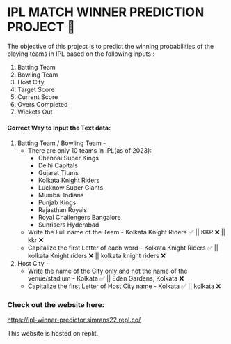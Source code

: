 # IPL MATCH WINNER PREDICTION PROJECT 🏏

The objective of this project is to predict the winning probabilities of the playing teams in IPL based on the following inputs :
1) Batting Team
2) Bowling Team
3) Host City
4) Target Score
5) Current Score
6) Overs Completed
7) Wickets Out

#### Correct Way to Input the Text data: 
1. Batting Team / Bowling Team - 
    * There are only 10 teams in IPL(as of 2023):
         - Chennai Super Kings
         - Delhi Capitals
         - Gujarat Titans
         - Kolkata Knight Riders
         - Lucknow Super Giants
         - Mumbai Indians
         - Punjab Kings
         - Rajasthan Royals
         - Royal Challengers Bangalore
         - Sunrisers Hyderabad
    * Write the Full name of the Team - Kolkata Knight Riders :white_check_mark:  ||  KKR :x:  ||  kkr :x:
    * Capitalize the first Letter of each word - Kolkata Knight Riders :white_check_mark:  ||  kolkata Knight riders :x:  ||  kolkata knight riders :x:
2. Host City - 
    * Write the name of the City only and not the name of the venue/stadium - Kolkata :white_check_mark:  ||  Eden Gardens, Kolkata :x:
    * Capitalize the first Letter of Host City name - Kolkata :white_check_mark:  ||  kolkata :x:

### Check out the website here:

https://ipl-winner-predictor.simrans22.repl.co/

This website is hosted on replit.
